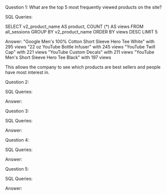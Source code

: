 Question 1: What are the top 5 most frequently viewed products on the site?

SQL Queries:

SELECT v2_product_name AS product, COUNT (*) AS views
FROM all_sessions
GROUP BY v2_product_name
ORDER BY views DESC
LIMIT 5

Answer: 
"Google Men's 100% Cotton Short Sleeve Hero Tee White"	with 295 views
"22 oz YouTube Bottle Infuser"	with 245 views
"YouTube Twill Cap"	 with 221 views
"YouTube Custom Decals"	with 211 views
"YouTube Men's Short Sleeve Hero Tee Black"	with 197 views

This allows the company to see which products are best sellers and people have most interest in.


Question 2: 

SQL Queries:

Answer:



Question 3: 

SQL Queries:

Answer:



Question 4: 

SQL Queries:

Answer:



Question 5: 

SQL Queries:

Answer:
